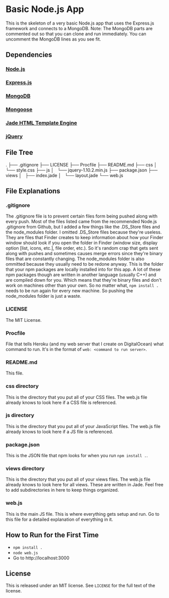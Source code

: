 # Basic Node.js App
This is the skeleton of a very basic Node.js app that uses the Express.js framework and connects to a MongoDB.
Note: The MongoDB parts are commented out so that you can clone and run immediately. You can uncomment the MongoDB lines as you see fit.

## Dependencies

### [Node.js](http://nodejs.org/)

### [Express.js](http://expressjs.com/)

### [MongoDB](http://www.mongodb.org/)

### [Mongoose](http://mongoosejs.com/)

### [Jade HTML Template Engine](http://jade-lang.com/)

### [jQuery](http://jquery.com)

## File Tree
  .
  ├── .gitignore
  ├── LICENSE
  ├── Procfile
  ├── README.md
  ├── css
  │   └── style.css
  ├── js
  │   └── jquery-1.10.2.min.js
  ├── package.json
  ├── views
  │   ├── index.jade
  │   └── layout.jade
  └── web.js

## File Explanations

### .gitignore
The .gitignore file is to prevent certain files form being pushed along with every push. Most of the files listed came from the recommended Node.js .gitignore from Github, but I added a few things like the .DS_Store files and the node_modules folder. I omitted .DS_Store files because they're useless. They are files that Finder creates to keep information about how your Finder window should look if you open the folder in Finder (window size, display option [list, icons, etc.], file order, etc.). So it's random crap that gets sent along with pushes and sometimes causes merge errors since they're binary files that are constantly changing. The node_modules folder is also ommitted because they usually need to be redone anyway. This is the folder that your npm packages are locally installed into for this app. A lot of these npm packages though are written in another language (usually C++) and are compiled down for you. Which means that they're binary files and don't work on machines other than your own. So no matter what, `npm install .` needs to be run again for every new machine. So pushing the node_modules folder is just a waste.

### LICENSE
The MIT License.

### Procfile
File that tells Heroku (and my web server that I create on DigitalOcean) what command to run. It's in the format of `web: <command to run server>`.

### README.md
This file.

### css directory
This is the directory that you put all of your CSS files. The web.js file already knows to look here if a CSS file is referenced.

### js directory
This is the directory that you put all of your JavaScript files. The web.js file already knows to look here if a JS file is referenced.

### package.json
This is the JSON file that npm looks for when you run `npm install .`.

### views directory
This is the directory that you put all of your views files. The web.js file already knows to look here for all views. These are written in Jade. Feel free to add subdirectories in here to keep things organized.

### web.js
This is the main JS file. This is where everything gets setup and run. Go to this file for a detailed explanation of everything in it.

## How to Run for the First Time
* `npm install .`
* `node web.js`
* Go to http://localhost:3000

## License
This is released under an MIT license.  See `LICENSE` for the full text of the license.